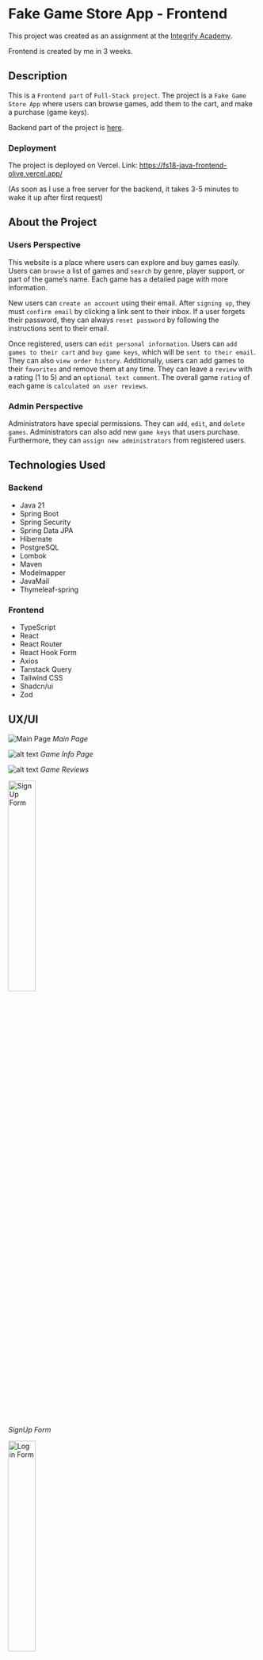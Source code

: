 
# Fake Game Store App - Frontend 

This project was created as an assignment at the [Integrify Academy](https://www.integrify.io/). 

Frontend is created by me in 3 weeks.

## Description

This is a `Frontend part` of `Full-Stack project`. 
The project is a `Fake Game Store App` where users can browse games, add them to the cart, and make a purchase (game keys).

Backend part of the project is [here](https://github.com/Olshanskaya/BE-Fake-Game-Store).

### Deployment

The project is deployed on Vercel. Link: https://fs18-java-frontend-olive.vercel.app/ 

(As soon as I use a free server for the backend, it takes 3-5 minutes to wake it up after first request)


## About the Project

### Users Perspective

This website is a place where users can explore and buy games easily. 
Users can `browse` a list of games and `search` by genre, player support, or part of the game’s name.
Each game has a detailed page with more information.

New users can `create an account` using their email. 
After `signing up`, they must `confirm email` by clicking a link sent to their inbox.
If a user forgets their password, they can always `reset password` by following the instructions sent to their email.

Once registered, users can `edit personal information`. 
Users can `add games to their cart` and `buy game keys`, which will be `sent to their email`. 
They can also `view order history`.
Additionally, users can add games to their `favorites` and remove them at any time. 
They can leave a `review` with a rating (1 to 5) and an `optional text comment`. 
The overall game `rating` of each game is `calculated on user reviews`.

### Admin Perspective

Administrators have special permissions.
They can `add`, `edit`, and `delete games`. 
Administrators can also add new `game keys` that users purchase.
Furthermore, they can `assign new administrators` from registered users.



## Technologies Used

### Backend

- Java 21
- Spring Boot
- Spring Security
- Spring Data JPA
- Hibernate
- PostgreSQL
- Lombok
- Maven
- Modelmapper
- JavaMail
- Thymeleaf-spring


### Frontend

- TypeScript
- React
- React Router
- React Hook Form
- Axios
- Tanstack Query
- Tailwind CSS
- Shadcn/ui
- Zod

## UX/UI

![Main Page](image.png)
*Main Page*

![alt text](image-7.png)
*Game Info Page*

![alt text](image-8.png)
*Game Reviews*

<img src="image-1.png" alt="Sign Up Form" width="33%" />  

*SignUp Form*

<img src="image-2.png" alt="Log in Form" width="33%" />  

*LogIn Form*

![alt text](image-3.png)
*User Favourites*

<img src="image-4.png" alt="Log in Form" width="33%" />  

*User Info*

<img src="image-5.png" alt="Log in Form" width="33%" />  

*Edit User Info Form*

![alt text](image-6.png)
*Cart*

![alt text](image-9.png)
*Admin Dashboard: Users*

![alt text](image-10.png)
*Admin Dashboard: Games*

![alt text](image-11.png)
*Admin Dashboard: Edit Game*

![alt text](image-12.png)
*Admin Dashboard: Add Game*

![alt text](image-13.png)
*Email: Game Keys*

![alt text](image-14.png)
*Email: Welcome message*

![alt text](image-15.png)
*Email: Forget password*